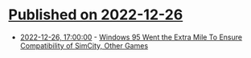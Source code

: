 # [Published on 2022-12-26](index.md)

* [2022-12-26, 17:00:00](https://tech.slashdot.org/story/22/12/26/1653214/windows-95-went-the-extra-mile-to-ensure-compatibility-of-simcity-other-games?utm_source=rss1.0mainlinkanon&utm_medium=feed) - [Windows 95 Went the Extra Mile To Ensure Compatibility of SimCity, Other Games](https://tech.slashdot.org/story/22/12/26/1653214/windows-95-went-the-extra-mile-to-ensure-compatibility-of-simcity-other-games?utm_source=rss1.0mainlinkanon&utm_medium=feed)
